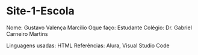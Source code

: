 # Site-1-Escola

Nome: Gustavo Valença Marcilio
Oque faço: Estudante
Colégio: Dr. Gabriel Carneiro Martins

Linguagens usadas: HTML
Referências: Alura, Visual Studio Code
